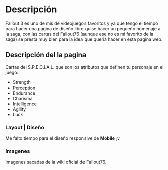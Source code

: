 # Descripción

Fallout 3 es uno de mis de videojuegos favoritos y ya que tengo el  tiempo para hacer una pagina de diseño libre quise hacer un pequeño homenaje a la saga, con las cartas del Fallout76 (aunque ese no es mi favorito de la saga) se presta muy bien para la idea que queria hacer en esta pagina web.

## Descripción del la pagina

Cartas del S.P.E.C.I.A.L. que son los atributos que definen tu personaje en el juego:
- Strength
- Perception
- Endurance
- Charisma
- Intelligence
- Agility
- Luck

### Layout | Diseño

Me falto tiempo para el diseño responsive de **Mobile** ;v

### Imagenes

Imagenes sacadas de la wiki oficial de Fallout76.


